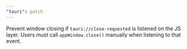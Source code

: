 ```yaml
---
"tauri": patch
---
```


Prevent window closing if `tauri://close-requested` is listened on the JS layer. Users must call `appWindow.close()` manually when listening to that event.
